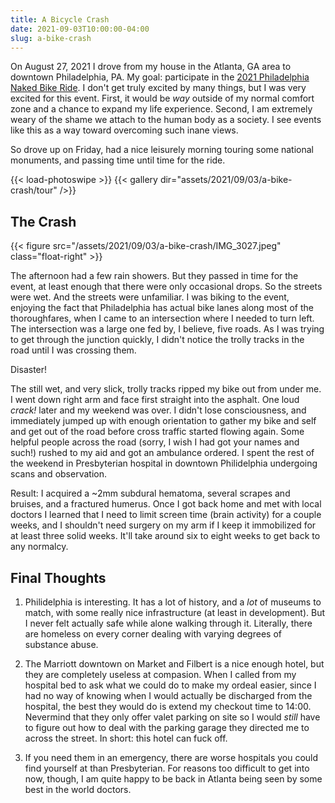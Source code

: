 ```yaml
---
title: A Bicycle Crash
date: 2021-09-03T10:00:00-04:00
slug: a-bike-crash
---
```


On August 27, 2021 I drove from my house in the Atlanta, GA area to downtown
Philadelphia, PA. My goal: participate in the
[2021 Philadelphia Naked Bike Ride][pnbr]. I don't get truly excited by many
things, but I was very excited for this event. First, it would be _way_ outside
of my normal comfort zone and a chance to expand my life experience. Second,
I am extremely weary of the shame we attach to the human body as a society. I
see events like this as a way toward overcoming such inane views.

So drove up on Friday, had a nice leisurely morning touring some national
monuments, and passing time until time for the ride.

{{< load-photoswipe >}}
{{< gallery dir="assets/2021/09/03/a-bike-crash/tour" />}}

## The Crash

{{< figure src="/assets/2021/09/03/a-bike-crash/IMG_3027.jpeg" class="float-right" >}}

The afternoon had a few rain showers. But they passed in time for the event,
at least enough that there were only occasional drops. So the streets were wet.
And the streets were unfamiliar. I was biking to the event, enjoying the fact
that Philadelphia has actual bike lanes along most of the thoroughfares, when
I came to an intersection where I needed to turn left. The intersection was
a large one fed by, I believe, five roads. As I was trying to get through the
junction quickly, I didn't notice the trolly tracks in the road until I was
crossing them.

Disaster!

The still wet, and very slick, trolly tracks ripped my bike out from under me.
I went down right arm and face first straight into the asphalt. One loud
_crack!_ later and my weekend was over. I didn't lose consciousness, and
immediately jumped up with enough orientation to gather my bike and self and
get out of the road before cross traffic started flowing again. Some helpful
people across the road (sorry, I wish I had got your names and such!) rushed to
my aid and got an ambulance ordered. I spent the rest of the weekend in
Presbyterian hospital in downtown Philidelphia undergoing scans and observation.

Result: I acquired a ~2mm subdural hematoma, several scrapes and bruises, and
a fractured humerus. Once I got back home and met with local doctors I learned
that I need to limit screen time (brain activity) for a couple weeks, and I
shouldn't need surgery on my arm if I keep it immobilized for at least three
solid weeks. It'll take around six to eight weeks to get back to any normalcy.

## Final Thoughts

1. Philidelphia is interesting. It has a lot of history, and a _lot_ of
museums to match, with some really nice infrastructure (at least in development).
But I never felt actually safe while alone walking through it. Literally, there
are homeless on every corner dealing with varying degrees of substance abuse.

2. The Marriott downtown on Market and Filbert is a nice enough hotel, but they
are completely useless at compasion. When I called from my hospital bed to ask
what we could do to make my ordeal easier, since I had no way of knowing when I
would actually be discharged from the hospital, the best they would do is extend
my checkout time to 14:00. Nevermind that they only offer valet parking on site
so I would _still_ have to figure out how to deal with the parking garage they
directed me to across the street. In short: this hotel can fuck off.

3. If you need them in an emergency, there are worse hospitals you could find
yourself at than Presbyterian. For reasons too difficult to get into now,
though, I am quite happy to be back in Atlanta being seen by some best in the
world doctors.


[pnbr]: https://web.archive.org/web/20210702214920/https://philadelphianakedbikeride.wordpress.com/2021/03/22/pnbr-12-the-mask-edition-8-28-2021/
